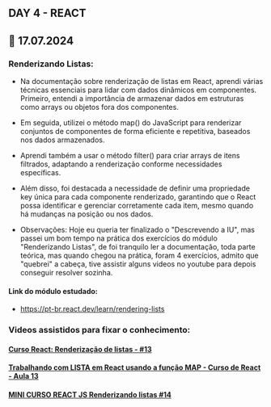 ## DAY 4 - REACT
## 📅 17.07.2024

### Renderizando Listas:
- Na documentação sobre renderização de listas em React, aprendi várias técnicas essenciais para lidar com dados dinâmicos em componentes. Primeiro, entendi a importância de armazenar dados em estruturas como arrays ou objetos fora dos componentes.
- Em seguida, utilizei o método map() do JavaScript para renderizar conjuntos de componentes de forma eficiente e repetitiva, baseados nos dados armazenados.
- Aprendi também a usar o método filter() para criar arrays de itens filtrados, adaptando a renderização conforme necessidades específicas.
- Além disso, foi destacada a necessidade de definir uma propriedade key única para cada componente renderizado, garantindo que o React possa identificar e gerenciar corretamente cada item, mesmo quando há mudanças na posição ou nos dados.

- Observações: Hoje eu queria ter finalizado o "Descrevendo a IU", mas passei um bom tempo na prática dos exercícios do módulo "Renderizando Listas", de foi tranquilo ler a documentação, toda parte teórica, mas quando chegou na prática, foram 4 exercícios, admito que "quebrei" a cabeça, tive assistir alguns videos no youtube para depois conseguir resolver sozinha.

#### Link do módulo estudado:
- https://pt-br.react.dev/learn/rendering-lists

### Videos assistidos para fixar o conhecimento: 
#### [Curso React: Renderização de listas - #13](https://www.youtube.com/watch?v=yEhuRXccoGE)
#### [Trabalhando com LISTA em React usando a função MAP - Curso de React - Aula 13](https://www.youtube.com/watch?v=6iJABCS34Jk)
#### [MINI CURSO REACT JS Renderizando listas #14](hhttps://www.youtube.com/watch?v=yIFbND6m_vw)

